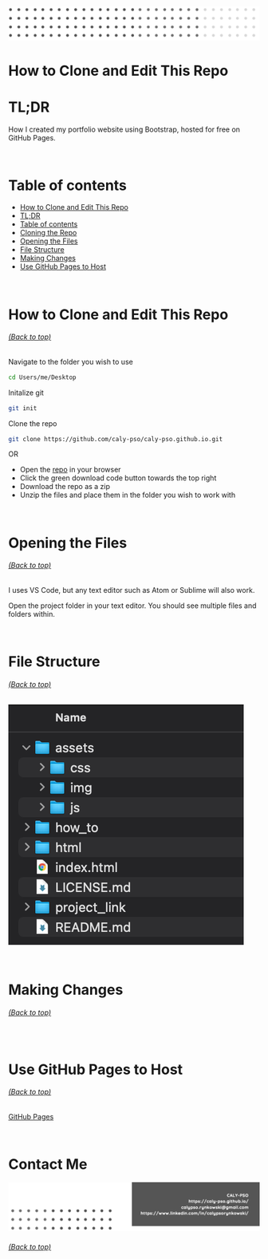 <!-- Add banner here -->

[![Header](https://github.com/caly-pso/covid_app/blob/main/img/header.png)](#TL;DR)


# How to Clone and Edit This Repo



# TL;DR

How I created my portfolio website using Bootstrap, hosted for free on GitHub Pages.

<br>


# Table of contents

- [How to Clone and Edit This Repo](#repo)
- [TL;DR](#TL;DR)
- [Table of contents](#table-of-contents)
- [Cloning the Repo](#clone)
- [Opening the Files](#open)
- [File Structure](#structure)
- [Making Changes](#edit)
- [Use GitHub Pages to Host](#hosting)

<br>

# How to Clone and Edit This Repo

###### [(Back to top)](#table-of-contents)

Navigate to the folder you wish to use

```bash
cd Users/me/Desktop
```

Initalize git

```bash
git init
```

Clone the repo

```bash
git clone https://github.com/caly-pso/caly-pso.github.io.git
```

OR

- Open the [repo](https://github.com/caly-pso/caly-pso.github.io) in your browser
- Click the green download code button towards the top right
- Download the repo as a zip
- Unzip the files and place them in the folder you wish to work with

<br>


# Opening the Files

###### [(Back to top)](#table-of-contents)

<!-- [![Picture](#)](#open) -->

I uses VS Code, but any text editor such as Atom or Sublime will also work.

Open the project folder in your text editor. You should see multiple files and folders within. 

<br>


# File Structure

###### [(Back to top)](#table-of-contents)

[![Image of File Structure](https://github.com/caly-pso/caly-pso.github.io/blob/main/how_to/img/file_structure.png)](#structure)

<!-- To modify this application, you need to open up the covid_app.py files, and the fuction and graphing python files. To -->

<br>



# Making Changes

###### [(Back to top)](#table-of-contents)

<!-- [![Picture](#)](#edit) -->


<br>


# Use GitHub Pages to Host

###### [(Back to top)](#table-of-contents)

[GitHub Pages](https://pages.github.com/)

<!-- [![Picture](#)](#hosting) -->

<!-- To modify this application, you need to open up the covid_app.py files, and the fuction and graphing python files. To -->

<br>


# Contact Me

[![Footer](https://github.com/caly-pso/covid_app/blob/main/img/footer.png)](#contact-me)

###### [(Back to top)](#table-of-contents)
